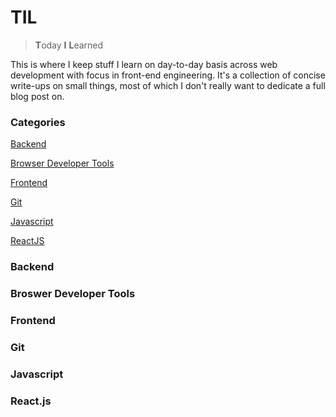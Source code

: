 # TIL

> **T**oday **I** **L**earned

This is where I keep stuff I learn on day-to-day basis across web
development with focus in front-end engineering. It's a collection of
concise write-ups on small things, most of which I don't really want
to dedicate a full blog post on.

### Categories

[Backend](#backend)

[Browser Developer Tools](#browser-developer-tools)

[Frontend](#frontend)

[Git](#git)

[Javascript](#javascript)

[ReactJS](#reactjs)


### Backend

### Broswer Developer Tools

### Frontend

### Git

### Javascript

### React.js
